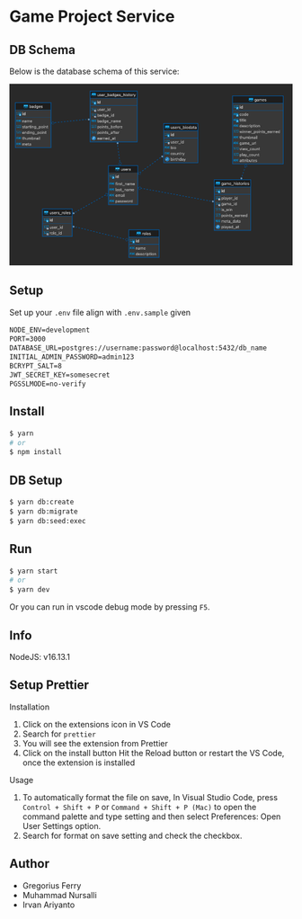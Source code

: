 # Game Project Service

## DB Schema

Below is the database schema of this service:

![](./dbschema.png)

## Setup

Set up your `.env` file align with `.env.sample` given

```.env
NODE_ENV=development
PORT=3000
DATABASE_URL=postgres://username:password@localhost:5432/db_name
INITIAL_ADMIN_PASSWORD=admin123
BCRYPT_SALT=8
JWT_SECRET_KEY=somesecret
PGSSLMODE=no-verify
```

## Install

```sh
$ yarn
# or
$ npm install
```

## DB Setup

```sh
$ yarn db:create
$ yarn db:migrate
$ yarn db:seed:exec
```

## Run

```sh
$ yarn start
# or
$ yarn dev
```

Or you can run in vscode debug mode by pressing `F5`.

## Info

NodeJS: v16.13.1

## Setup Prettier

Installation

1. Click on the extensions icon in VS Code
2. Search for `prettier`
3. You will see the extension from Prettier
4. Click on the install button
Hit the Reload button or restart the VS Code, once the extension is installed

Usage

1. To automatically format the file on save, In Visual Studio Code, press `Control + Shift + P` or `Command + Shift + P (Mac)` to open the command palette and type setting and then select Preferences: Open User Settings option.
2. Search for format on save setting and check the checkbox.

## Author

- Gregorius Ferry
- Muhammad Nursalli
- Irvan Ariyanto
